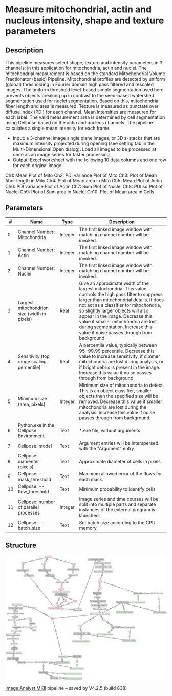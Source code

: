 # Measure mitochondrial, actin and nucleus intensity, shape and texture parameters
## Description
This pipeline measures select shape, texture and intensity parameters in 3 channels; in this application for mitochondria, actin and nuclei. The mitochondrial measurement is based on the standard Mitochondrial Volume Fractionator (basic) Pipeline. Mitochondrial profiles are detected by uniform (global) thresholding in Fourier domain high pass filtered and rescaled images. The uniform threshold level-based simple segmentation used here prevents objects breaking up in contrast to the seed-based watershed segmentation used for nuclei segmentation. Based on this, mitochondrial fiber length and area is measured. Texture is measured as punctate over diffuse index (PDI) for each channel. Mean intensities are measured for each label. The valid measurement area is determined by cell segmentation using Cellpose based on the actin and nucleus channels. The pipeline calculates a single mean intensity for each frame.   
* Input: a 3-channel image single plane images, or 3D z-stacks that are maximum intensity projected during opening (see setting tab in the Multi-Dimensional Open dialog). Load all images to be processed at once as an image series for faster processing.
* Output: Excel worksheet with the following 10 data columns and one row for each original image:

Ch1:	Mean Plot of Mito
Ch2:	PDI variance Plot of Mito
Ch3:	Plot of Mean fiber length in Mito
Ch4:	Plot of Mean area in Mito
Ch5:	Mean Plot of Actin
Ch6:	PDI variance Plot of Actin
Ch7:	Sum Plot of Nuclei
Ch8:	PDI sd Plot of Nuclei
Ch9:	Plot of Sum area in Nuclei
Ch10:	Plot of Mean area in Cells


## Parameters
| # | Name | Type | Description |
|---|------|------|-------------|
| 0 | Channel Number: Mitochondria | Integer | The first linked image window with matching channel number will be invoked. |
| 1 | Channel Number: Actin | Integer | The first linked image window with matching channel number will be invoked. |
| 2 | Channel Number: Nuclei | Integer | The first linked image window with matching channel number will be invoked. |
| 3 | Largest mitochondrion size (width in pixels) | Real | Give an approximate width of the largest mitochondria. This value controls the high pass filter to suppress larger than mitochondrial details. It does not act as a classifier for mitochondria, so slightly larger objects will also appear in the image. Decrease this value if smaller mitochondria are lost during segmentation. Increase this value if noise passes through from background. |
| 4 | Sensitivity (top range scaling, percentile) | Real | A percentile value, typically between 95-99.99 percentile. Decrease this value to increase sensitivity, if dimmer mitochondria are lost during analysis, or if bright debris is present in the image. Increase this value if noise passes through from background. |
| 5 | Minimum size (area, pixels) | Integer | Minimum size of mitochondria to detect. This is an object classifier, smaller objects than the specified size will be removed. Decrease this value if smaller mitochondria are lost during the analysis. Increase this value if noise passes through from background. |
| 6 | Python.exe in the Cellpose Environment | Text | *.exe file, without arguments |
| 7 | Cellpose: model | Text | Argument entries will be interspersed with the "Argument" entry |
| 8 | Cellpose: diamenter (pixels) | Text | Approximate diameter of cells in pixels |
| 9 | Cellpose: --mask_threshold | Text | Maximum allowed error of the flows for each mask. |
| 10 | Cellpose: --flow_threshold | Text | Minimum probability to identify cells |
| 11 | Cellpose: number of parallel processes | Integer | Image series and time courses will be split into multiple parts and separate instances of the external program is launched. |
| 12 | Cellpose: --batch_size | Text | Set batch size according to the GPU memory |


## Structure
![structure](/img/Measure_mitochondrial,_actin_and_nucleus_intensity,_shape_and_texture_parameters.jpg)

[Image Analyst MKII](https://www.imageanalyst.net) pipeline – saved by V4.2.5 (build 838)

